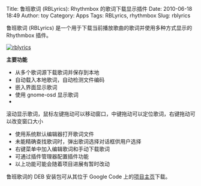 Title: 鲁班歌词 (RBLyrics): Rhythmbox 的歌词下载显示插件
Date: 2010-06-18 18:49
Author: toy
Category: Apps
Tags: RBLyrics, rhythmbox
Slug: rblyrics

鲁班歌词 (RBLyrics)
是一个用于下载当前播放歌曲的歌词并使用多种方式显示的  
Rhythmbox 插件。

[![rblyrics](http://i.linuxtoy.org/images/2010/06/thumb-rblyrics.png)](http://i.linuxtoy.org/images/2010/06/rblyrics.png)

**主要功能**

+ 从多个歌词源下载歌词并保存到本地  
+ 自动载入本地歌词，自动检测文件编码  
+ 嵌入界面显示歌词  
+ 使用 gnome-osd 显示歌词  
+
滚动显示歌词，鼠标左键拖动可以移动窗口，中键拖动可以定位歌词，右键拖动可以改变窗口大小  
+ 使用系统默认编辑器打开歌词文件  
+ 未能精确查找歌词时，弹出歌词选择对话框供用户选择  
+ 右键菜单中加入编辑歌词和手动下载歌词  
+ 可通过插件管理器配置插件功能  
+ 以上功能可能会随着项目进展有暂时改动

鲁班歌词的 DEB 安装包可从其位于 Google Code
上的[项目主页](http://code.google.com/p/sogou-lyrics/)下载。
